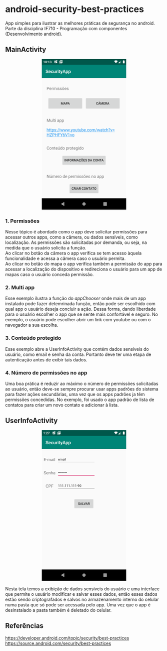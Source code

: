 # android-security-best-practices
App simples para ilustrar as melhores práticas de segurança no android.  
Parte da disciplina IF710 - Programação com componentes (Desenvolvimento android).

## MainActivity
<p align="center">
    <img src="Images/MainActivity.png" width=270 height=480> 
</p>

### 1. Permissões 
Nesse tópico é abordado como o app deve solicitar permissões para acessar outros apps, como a câmera, ou dados sensíveis, como localização. As permissões são solicitadas por demanda, ou seja, na medida que o usuário solicita a função.  
Ao clicar no botão da câmera o app verifica se tem acesso àquela funcionalidade e acessa a câmera caso o usuário permita.  
Ao clicar no botão do mapa o app verifica também a permissão do app para acessar a localização do dispositivo e redireciona o usuário para um app de mapas caso o usuário conceda permissão.  
### 2. Multi app
Esse exemplo ilustra a função do *appChooser* onde mais de um app instalado pode fazer detemrinada função, então pode ser escolhido com qual app o usuário deseja concluir a ação. Dessa forma, dando liberdade para o usuário escolher o app que se sente mais confortável e seguro. No exemplo, o usuário pode escolher abrir um link com youtube ou com o navegador a sua escolha.
### 3. Conteúdo protegido
Esse exemplo abre a UserInfoActivity que contém dados sensíveis do usuário, como email e senha da conta. Portanto deve ter uma etapa de autenticação antes de exibir tais dados.
### 4. Número de permissões no app
Uma boa prática é reduzir ao máximo o número de permissões solicitadas ao usuário, então deve-se sempre procurar usar apps padrões do sistema para fazer ações secundárias, uma vez que os apps padrões ja têm permissões concedidas. No exemplo, foi usado o app padrão de lista de contatos para criar um novo contato e adicionar à lista.

## UserInfoActivity
<p align="center">
    <img src="Images/UserInfoActivity.png" width=270 height=480>
</p>
Nesta tela temos a exibição de dados sensíveis do usuário e uma interface que permite o usuário modificar e salvar esses dados, então esses dados estão sendo criptografados e salvos no armazenamento interno do celular numa pasta que só pode ser acessada pelo app. Uma vez que o app é desinstalado a pasta também é deletado do celular.

## Referências 
https://developer.android.com/topic/security/best-practices  
https://source.android.com/security/best-practices
